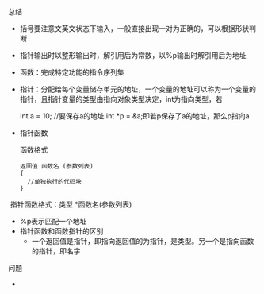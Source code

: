 总结

* 括号要注意文英文状态下输入，一般直接出现一对为正确的，可以根据形状判断

* 指针输出时以整形输出时，解引用后为常数，以%p输出时解引用后为地址

* 函数：完成特定功能的指令序列集

* 指针：分配给每个变量储存单元的地址，一个变量的地址可以称为一个变量的指针，且指针变量的类型由指向对象类型决定，int为指向类型，若

  int a = 10; //要保存a的地址
  int *p = &a;即若p保存了a的地址，那么p指向a

* 指针函数

  函数格式

  ```
  返回值 函数名 (参数列表)
  {
  	//单独执行的代码块
  }
  ```

​       指针函数格式：类型 *函数名(参数列表)

* %p表示匹配一个地址
* 指针函数和函数指针的区别
  * 一个返回值是指针，即指向返回值的为指针，是类型。另一个是指向函数的指针，即名字

问题

* 

